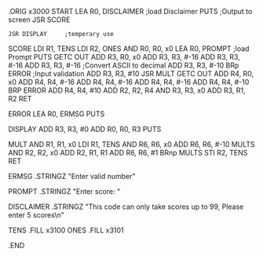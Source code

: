 .ORIG x3000
START LEA R0, DISCLAIMER	;load Disclaimer
	PUTS			;Output to screen
	JSR SCORE

	JSR DISPLAY		;temperary use

SCORE	LDI R1, TENS
	LDI R2, ONES
	AND R0, R0, x0 
	LEA R0, PROMPT		;load Prompt
	PUTS
	GETC
	OUT
	ADD R3, R0, x0
	ADD R3, R3, #-16
	ADD R3, R3, #-16
	ADD R3, R3, #-16	;Convert ASCII to decimal
	ADD R3, R3, #-10
	BRp ERROR		;Input validation
	ADD R3, R3, #10
	JSR MULT
	GETC
	OUT
	ADD R4, R0, x0
	ADD R4, R4, #-16
	ADD R4, R4, #-16
	ADD R4, R4, #-16
	ADD R4, R4, #-10
	BRP ERROR
	ADD R4, R4, #10
	ADD R2, R2, R4
	AND R3, R3, x0
	ADD R3, R1, R2
	RET

ERROR	LEA R0, ERMSG
	PUTS

DISPLAY	ADD R3, R3, #0
	ADD R0, R0, R3
	PUTS

MULT	AND R1, R1, x0
	LDI R1, TENS
	AND R6, R6, x0
	ADD R6, R6, #-10
MULTS	AND R2, R2, x0
	ADD R2, R1, R1
	ADD R6, R6, #1
	BRnp MULTS
	STI R2, TENS
	RET
	


ERMSG	.STRINGZ "Enter valid number"

PROMPT	.STRINGZ "Enter score: "

DISCLAIMER	.STRINGZ "This code can only take scores up to 99, Please enter 5 scores\n"



TENS	.FILL x3100
ONES	.FILL x3101



.END	
